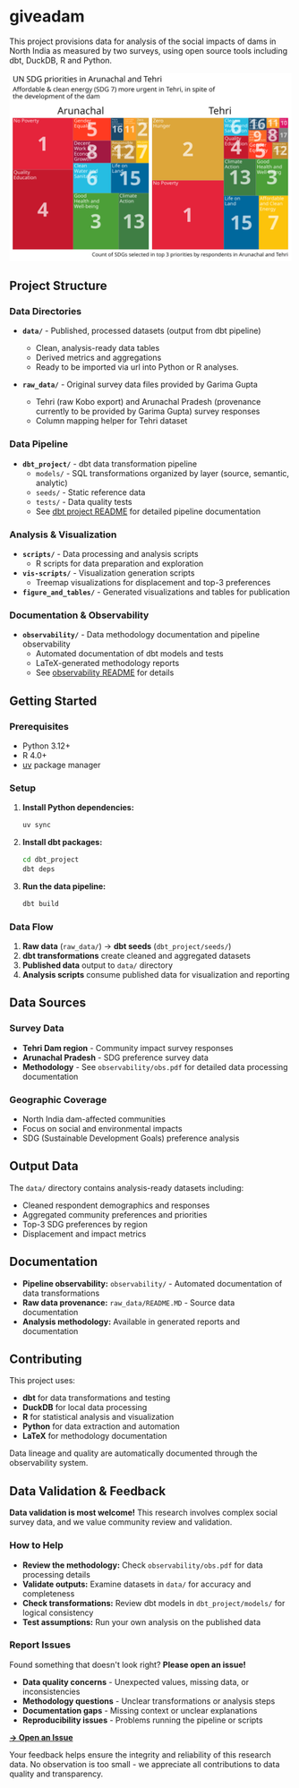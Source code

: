 # giveadam

This project provisions data for analysis of the social impacts of dams in North India as measured by two surveys, using open source tools including dbt, DuckDB, R and Python.

![](figures_and_tables/top3-treemap.png)

## Project Structure

### Data Directories

- **`data/`** - Published, processed datasets (output from dbt pipeline)
  - Clean, analysis-ready data tables
  - Derived metrics and aggregations
  - Ready to be imported via url into Python or R analyses. 

- **`raw_data/`** - Original survey data files provided by Garima Gupta
  - Tehri (raw Kobo export) and Arunachal Pradesh (provenance currently to be provided by Garima Gupta) survey responses
  - Column mapping helper for Tehri dataset

### Data Pipeline
- **`dbt_project/`** - dbt data transformation pipeline
  - `models/` - SQL transformations organized by layer (source, semantic, analytic)
  - `seeds/` - Static reference data
  - `tests/` - Data quality tests
  - See [dbt project README](dbt_project/README.md) for detailed pipeline documentation

### Analysis & Visualization
- **`scripts/`** - Data processing and analysis scripts
  - R scripts for data preparation and exploration
- **`vis-scripts/`** - Visualization generation scripts
  - Treemap visualizations for displacement and top-3 preferences
- **`figure_and_tables/`** - Generated visualizations and tables for publication

### Documentation & Observability
- **`observability/`** - Data methodology documentation and pipeline observability
  - Automated documentation of dbt models and tests
  - LaTeX-generated methodology reports
  - See [observability README](observability/README.md) for details

## Getting Started

### Prerequisites
- Python 3.12+
- R 4.0+
- [uv](https://docs.astral.sh/uv/) package manager

### Setup
1. **Install Python dependencies:**
   ```bash
   uv sync
   ```

2. **Install dbt packages:**
   ```bash
   cd dbt_project
   dbt deps
   ```

3. **Run the data pipeline:**
   ```bash
   dbt build
   ```

### Data Flow
1. **Raw data** (`raw_data/`) → **dbt seeds** (`dbt_project/seeds/`)
2. **dbt transformations** create cleaned and aggregated datasets
3. **Published data** output to `data/` directory
4. **Analysis scripts** consume published data for visualization and reporting

## Data Sources

### Survey Data
- **Tehri Dam region** - Community impact survey responses
- **Arunachal Pradesh** - SDG preference survey data
- **Methodology** - See `observability/obs.pdf` for detailed data processing documentation

### Geographic Coverage
- North India dam-affected communities
- Focus on social and environmental impacts
- SDG (Sustainable Development Goals) preference analysis

## Output Data

The `data/` directory contains analysis-ready datasets including:
- Cleaned respondent demographics and responses
- Aggregated community preferences and priorities
- Top-3 SDG preferences by region
- Displacement and impact metrics

## Documentation

- **Pipeline observability:** `observability/` - Automated documentation of data transformations
- **Raw data provenance:** `raw_data/README.MD` - Source data documentation
- **Analysis methodology:** Available in generated reports and documentation

## Contributing

This project uses:
- **dbt** for data transformations and testing
- **DuckDB** for local data processing
- **R** for statistical analysis and visualization
- **Python** for data extraction and automation
- **LaTeX** for methodology documentation

Data lineage and quality are automatically documented through the observability system.

## Data Validation & Feedback

**Data validation is most welcome!** This research involves complex social survey data, and we value community review and validation.

### How to Help
- **Review the methodology:** Check `observability/obs.pdf` for data processing details
- **Validate outputs:** Examine datasets in `data/` for accuracy and completeness
- **Check transformations:** Review dbt models in `dbt_project/models/` for logical consistency
- **Test assumptions:** Run your own analysis on the published data

### Report Issues
Found something that doesn't look right? **Please open an issue!**

- **Data quality concerns** - Unexpected values, missing data, or inconsistencies
- **Methodology questions** - Unclear transformations or analysis steps
- **Documentation gaps** - Missing context or unclear explanations
- **Reproducibility issues** - Problems running the pipeline or scripts

[**→ Open an Issue**](https://github.com/softloud/giveadam/issues/new)

Your feedback helps ensure the integrity and reliability of this research data. No observation is too small - we appreciate all contributions to data quality and transparency.

